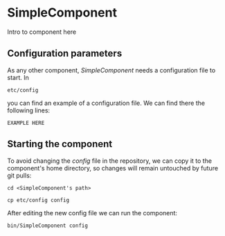 # SimpleComponent
Intro to component here


## Configuration parameters
As any other component, *SimpleComponent* needs a configuration file to start. In
```
etc/config
```
you can find an example of a configuration file. We can find there the following lines:
```
EXAMPLE HERE
```

## Starting the component
To avoid changing the *config* file in the repository, we can copy it to the component's home directory, so changes will remain untouched by future git pulls:

```
cd <SimpleComponent's path> 
```
```
cp etc/config config
```

After editing the new config file we can run the component:

```
bin/SimpleComponent config
```
